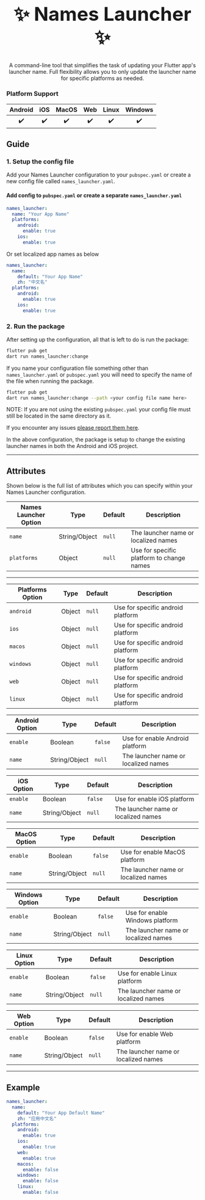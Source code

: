 <div align="center">
  <h1 align="center" style="font-size: 50px;">✨ Names Launcher ✨</h1>
  <p align="center">
  A command-line tool that simplifies the task of updating your Flutter app's launcher name. Full flexibility allows you to only update the launcher name for specific platforms as needed.
 </p>
</div>

### **Platform Support**

| Android | iOS | MacOS | Web | Linux | Windows |
| :-----: | :-: | :---: | :-: | :---: | :-----: |
|   ✔️    | ✔️  |  ✔️   | ✔️  |  ✔️   |   ✔️    |

## Guide

### 1. Setup the config file

Add your Names Launcher configuration to your `pubspec.yaml` or create a new config file called `names_launcher.yaml`.

#### Add config to `pubspec.yaml` or create a separate `names_launcher.yaml`

```yaml
names_launcher:
  name: "Your App Name"
  platforms:
    android:
      enable: true
    ios:
      enable: true
```

Or set localized app names as below

```yaml
names_launcher:
  name:
    default: "Your App Name"
    zh: "中文名"
  platforms:
    android:
      enable: true
    ios:
      enable: true
```

### 2. Run the package

After setting up the configuration, all that is left to do is run the package:

```sh
flutter pub get
dart run names_launcher:change
```

If you name your configuration file something other than `names_launcher.yaml` or `pubspec.yaml` you will need to specify the name of the file when running the package.

```sh
flutter pub get
dart run names_launcher:change --path <your config file name here>
```

NOTE: If you are not using the existing `pubspec.yaml` your config file must still be located in the same directory as it.

If you encounter any issues [please report them here](https://github.com/goweii/names_launcher/issues).

In the above configuration, the package is setup to change the existing launcher names in both the Android and iOS project.

---

## Attributes

Shown below is the full list of attributes which you can specify within your Names Launcher configuration.

| Names Launcher Option | Type          | Default | Description                               |
| --------------------- | ------------- | ------- | ----------------------------------------- |
| `name`                | String/Object | `null`  | The launcher name or localized names      |
| `platforms`           | Object        | `null`  | Use for specific platform to change names |

---

| Platforms Option | Type   | Default | Description                       |
| ---------------- | ------ | ------- | --------------------------------- |
| `android`        | Object | `null`  | Use for specific android platform |
| `ios`            | Object | `null`  | Use for specific android platform |
| `macos`          | Object | `null`  | Use for specific android platform |
| `windows`        | Object | `null`  | Use for specific android platform |
| `web`            | Object | `null`  | Use for specific android platform |
| `linux`          | Object | `null`  | Use for specific android platform |

| Android Option | Type          | Default | Description                          |
| -------------- | ------------- | ------- | ------------------------------------ |
| `enable`       | Boolean       | `false` | Use for enable Android platform      |
| `name`         | String/Object | `null`  | The launcher name or localized names |

| iOS Option     | Type          | Default | Description                          |
| -------------- | ------------- | ------- | ------------------------------------ |
| `enable`       | Boolean       | `false` | Use for enable iOS platform          |
| `name`         | String/Object | `null`  | The launcher name or localized names |

| MacOS Option   | Type          | Default | Description                          |
| -------------- | ------------- | ------- | ------------------------------------ |
| `enable`       | Boolean       | `false` | Use for enable MacOS platform        |
| `name`         | String/Object | `null`  | The launcher name or localized names |

| Windows Option | Type          | Default | Description                          |
| -------------- | ------------- | ------- | ------------------------------------ |
| `enable`       | Boolean       | `false` | Use for enable Windows platform      |
| `name`         | String/Object | `null`  | The launcher name or localized names |

| Linux Option   | Type          | Default | Description                          |
| -------------- | ------------- | ------- | ------------------------------------ |
| `enable`       | Boolean       | `false` | Use for enable Linux platform        |
| `name`         | String/Object | `null`  | The launcher name or localized names |

| Web Option     | Type          | Default | Description                          |
| -------------- | ------------- | ------- | ------------------------------------ |
| `enable`       | Boolean       | `false` | Use for enable Web platform          |
| `name`         | String/Object | `null`  | The launcher name or localized names |

---

## Example

```yaml
names_launcher:
  name:
    default: "Your App Default Name"
    zh: "应用中文名"
  platforms:
    android:
      enable: true
    ios:
      enable: true
    web:
      enable: true
    macos:
      enable: false
    windows:
      enable: false
    linux:
      enable: false
```